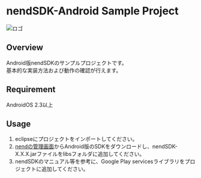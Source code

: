 nendSDK-Android Sample Project
==================
![ロゴ](https://github.com/fan-ADN/nendSDK-Android/blob/master/Sample/res/drawable/nend_logo.png)

Overview
---------------------------------
Android版nendSDKのサンプルプロジェクトです。  
基本的な実装方法および動作の確認が行えます。

Requirement
---------------------------------
AndroidOS 2.3以上

Usage
---------------------------------
1. eclipseにプロジェクトをインポートしてください。
1. [nendの管理画面](https://www.nend.net/admin/login)からAndroid版のSDKをダウンロードし、nendSDK-X.X.X.jarファイルをlibsフォルダに追加してください。
1. nendSDKのマニュアル等を参考に、Google Play servicesライブラリをプロジェクトに追加してください。
